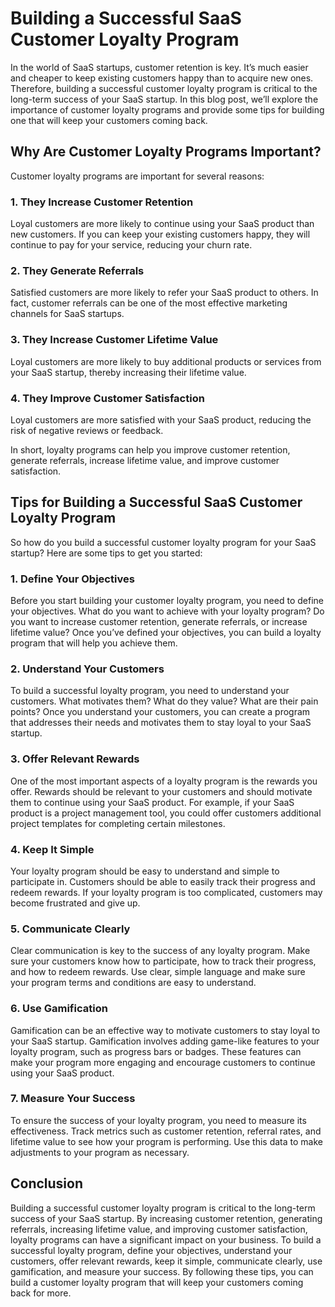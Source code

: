 # Building a Successful SaaS Customer Loyalty Program

In the world of SaaS startups, customer retention is key. It’s much easier and cheaper to keep existing customers happy than to acquire new ones. Therefore, building a successful customer loyalty program is critical to the long-term success of your SaaS startup. In this blog post, we’ll explore the importance of customer loyalty programs and provide some tips for building one that will keep your customers coming back.

## Why Are Customer Loyalty Programs Important?

Customer loyalty programs are important for several reasons:

### 1. They Increase Customer Retention

Loyal customers are more likely to continue using your SaaS product than new customers. If you can keep your existing customers happy, they will continue to pay for your service, reducing your churn rate.

### 2. They Generate Referrals

Satisfied customers are more likely to refer your SaaS product to others. In fact, customer referrals can be one of the most effective marketing channels for SaaS startups.

### 3. They Increase Customer Lifetime Value

Loyal customers are more likely to buy additional products or services from your SaaS startup, thereby increasing their lifetime value.

### 4. They Improve Customer Satisfaction

Loyal customers are more satisfied with your SaaS product, reducing the risk of negative reviews or feedback.

In short, loyalty programs can help you improve customer retention, generate referrals, increase lifetime value, and improve customer satisfaction.

## Tips for Building a Successful SaaS Customer Loyalty Program

So how do you build a successful customer loyalty program for your SaaS startup? Here are some tips to get you started:

### 1. Define Your Objectives

Before you start building your customer loyalty program, you need to define your objectives. What do you want to achieve with your loyalty program? Do you want to increase customer retention, generate referrals, or increase lifetime value? Once you’ve defined your objectives, you can build a loyalty program that will help you achieve them.

### 2. Understand Your Customers

To build a successful loyalty program, you need to understand your customers. What motivates them? What do they value? What are their pain points? Once you understand your customers, you can create a program that addresses their needs and motivates them to stay loyal to your SaaS startup.

### 3. Offer Relevant Rewards

One of the most important aspects of a loyalty program is the rewards you offer. Rewards should be relevant to your customers and should motivate them to continue using your SaaS product. For example, if your SaaS product is a project management tool, you could offer customers additional project templates for completing certain milestones.

### 4. Keep It Simple

Your loyalty program should be easy to understand and simple to participate in. Customers should be able to easily track their progress and redeem rewards. If your loyalty program is too complicated, customers may become frustrated and give up.

### 5. Communicate Clearly

Clear communication is key to the success of any loyalty program. Make sure your customers know how to participate, how to track their progress, and how to redeem rewards. Use clear, simple language and make sure your program terms and conditions are easy to understand.

### 6. Use Gamification

Gamification can be an effective way to motivate customers to stay loyal to your SaaS startup. Gamification involves adding game-like features to your loyalty program, such as progress bars or badges. These features can make your program more engaging and encourage customers to continue using your SaaS product.

### 7. Measure Your Success

To ensure the success of your loyalty program, you need to measure its effectiveness. Track metrics such as customer retention, referral rates, and lifetime value to see how your program is performing. Use this data to make adjustments to your program as necessary.

## Conclusion

Building a successful customer loyalty program is critical to the long-term success of your SaaS startup. By increasing customer retention, generating referrals, increasing lifetime value, and improving customer satisfaction, loyalty programs can have a significant impact on your business. To build a successful loyalty program, define your objectives, understand your customers, offer relevant rewards, keep it simple, communicate clearly, use gamification, and measure your success. By following these tips, you can build a customer loyalty program that will keep your customers coming back for more.